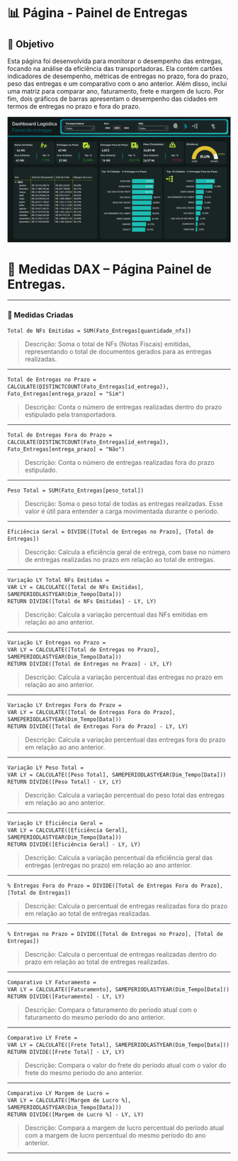# 📊 Página - Painel de Entregas

## 🔧 Objetivo
Esta página foi desenvolvida para monitorar o desempenho das entregas, focando na análise da eficiência das transportadoras. 
Ela contém cartões indicadores de desempenho, métricas de entregas no prazo, fora do prazo, peso das entregas e um 
comparativo com o ano anterior. Além disso, inclui uma matriz para comparar ano, faturamento, frete e margem de lucro. 
Por fim, dois gráficos de barras apresentam o desempenho das cidades em termos de entregas no prazo e fora do prazo.

![Visualização Página - Painel de entregas](Imagem/entregas.png)

# 📐 Medidas DAX – Página Painel de Entregas.
---

### 🎯 Medidas Criadas

```dax
Total de NFs Emitidas = SUM(Fato_Entregas[quantidade_nfs])
```
> Descrição: Soma o total de NFs (Notas Fiscais) emitidas, representando o total de documentos gerados para as entregas realizadas.
---

```dax
Total de Entregas no Prazo = CALCULATE(DISTINCTCOUNT(Fato_Entregas[id_entrega]), 
Fato_Entregas[entrega_prazo] = "Sim")
```
> Descrição: Conta o número de entregas realizadas dentro do prazo estipulado pela transportadora.

---

```dax
Total de Entregas Fora do Prazo = CALCULATE(DISTINCTCOUNT(Fato_Entregas[id_entrega]), 
Fato_Entregas[entrega_prazo] = "Não")

```
> Descrição: Conta o número de entregas realizadas fora do prazo estipulado.

---

```dax
Peso Total = SUM(Fato_Entregas[peso_total])

```
> Descrição: Soma o peso total de todas as entregas realizadas. Esse valor é útil para entender a carga movimentada durante o período.
---

```dax
Eficiência Geral = DIVIDE([Total de Entregas no Prazo], [Total de Entregas])

```
> Descrição: Calcula a eficiência geral de entrega, com base no número de entregas realizadas no prazo em relação ao total de entregas.
---

```dax
Variação LY Total NFs Emitidas = 
VAR LY = CALCULATE([Total de NFs Emitidas], SAMEPERIODLASTYEAR(Dim_Tempo[Data]))
RETURN DIVIDE([Total de NFs Emitidas] - LY, LY)
```
> Descrição: Calcula a variação percentual das NFs emitidas em relação ao ano anterior.
---
```dax
Variação LY Entregas no Prazo = 
VAR LY = CALCULATE([Total de Entregas no Prazo], SAMEPERIODLASTYEAR(Dim_Tempo[Data]))
RETURN DIVIDE([Total de Entregas no Prazo] - LY, LY)
```
> Descrição: Calcula a variação percentual das entregas no prazo em relação ao ano anterior.
---


```dax
Variação LY Entregas Fora do Prazo = 
VAR LY = CALCULATE([Total de Entregas Fora do Prazo], SAMEPERIODLASTYEAR(Dim_Tempo[Data]))
RETURN DIVIDE([Total de Entregas Fora do Prazo] - LY, LY)

```
> Descrição: Calcula a variação percentual das entregas fora do prazo em relação ao ano anterior.
---

```dax
Variação LY Peso Total = 
VAR LY = CALCULATE([Peso Total], SAMEPERIODLASTYEAR(Dim_Tempo[Data]))
RETURN DIVIDE([Peso Total] - LY, LY)

```
> Descrição: Calcula a variação percentual do peso total das entregas em relação ao ano anterior.
---

```dax
Variação LY Eficiência Geral = 
VAR LY = CALCULATE([Eficiência Geral], SAMEPERIODLASTYEAR(Dim_Tempo[Data]))
RETURN DIVIDE([Eficiência Geral] - LY, LY)
```
> Descrição: Calcula a variação percentual da eficiência geral das entregas (entregas no prazo) em relação ao ano anterior.
---

```dax
% Entregas Fora do Prazo = DIVIDE([Total de Entregas Fora do Prazo], [Total de Entregas])

```
> Descrição: Calcula o percentual de entregas realizadas fora do prazo em relação ao total de entregas realizadas.
---

```dax
% Entregas no Prazo = DIVIDE([Total de Entregas no Prazo], [Total de Entregas])

```
> Descrição: Calcula o percentual de entregas realizadas dentro do prazo em relação ao total de entregas realizadas.
---


```dax
Comparativo LY Faturamento = 
VAR LY = CALCULATE([Faturamento], SAMEPERIODLASTYEAR(Dim_Tempo[Data]))
RETURN DIVIDE([Faturamento] - LY, LY)

```
> Descrição: Compara o faturamento do período atual com o faturamento do mesmo período do ano anterior.
---

```dax
Comparativo LY Frete = 
VAR LY = CALCULATE([Frete Total], SAMEPERIODLASTYEAR(Dim_Tempo[Data]))
RETURN DIVIDE([Frete Total] - LY, LY)

```
>  Descrição: Compara o valor do frete do período atual com o valor do frete do mesmo período do ano anterior.
---

```dax
Comparativo LY Margem de Lucro = 
VAR LY = CALCULATE([Margem de Lucro %], SAMEPERIODLASTYEAR(Dim_Tempo[Data]))
RETURN DIVIDE([Margem de Lucro %] - LY, LY)

```
> Descrição: Compara a margem de lucro percentual do período atual com a margem de lucro percentual do mesmo período do ano anterior.
---
